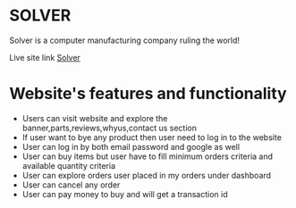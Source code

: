 # SOLVER

Solver is a computer manufacturing company ruling the world!

Live site link [Solver](https://manufacturer-website-1234.web.app)


# Website's features and functionality

- Users can visit website and explore the banner,parts,reviews,whyus,contact us section
- If user want to bye any product then user need to log in to the website
- User can log in by both email password and google as well
- User can buy items but user have to fill minimum orders criteria and available quantity criteria
- User can explore orders user placed in my orders under dashboard
- User can cancel any order
- User can pay money to buy and will get a transaction id